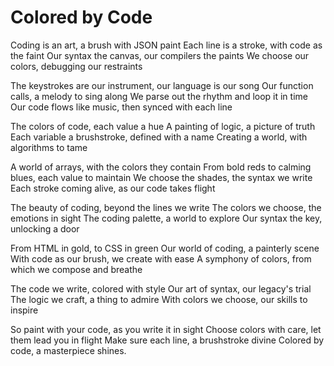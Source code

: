 # Colored by Code

Coding is an art, a brush with JSON paint
Each line is a stroke, with code as the faint
Our syntax the canvas, our compilers the paints
We choose our colors, debugging our restraints

The keystrokes are our instrument, our language is our song
Our function calls, a melody to sing along
We parse out the rhythm and loop it in time
Our code flows like music, then synced with each line

The colors of code, each value a hue
A painting of logic, a picture of truth
Each variable a brushstroke, defined with a name
Creating a world, with algorithms to tame

A world of arrays, with the colors they contain
From bold reds to calming blues, each value to maintain
We choose the shades, the syntax we write
Each stroke coming alive, as our code takes flight

The beauty of coding, beyond the lines we write
The colors we choose, the emotions in sight
The coding palette, a world to explore
Our syntax the key, unlocking a door

From HTML in gold, to CSS in green
Our world of coding, a painterly scene
With code as our brush, we create with ease
A symphony of colors, from which we compose and breathe

The code we write, colored with style
Our art of syntax, our legacy's trial
The logic we craft, a thing to admire
With colors we choose, our skills to inspire

So paint with your code, as you write it in sight
Choose colors with care, let them lead you in flight
Make sure each line, a brushstroke divine
Colored by code, a masterpiece shines.